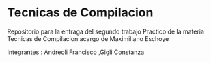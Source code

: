 # Tecnicas de Compilacion

Repositorio para la entraga del segundo trabajo Practico de la materia Tecnicas de Compilacion acargo de Maximiliano Eschoye

Integrantes : Andreoli Francisco ,Gigli Constanza 

